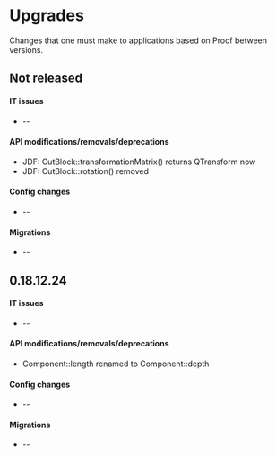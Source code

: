 Upgrades
========
Changes that one must make to applications based on Proof between versions.

## Not released
#### IT issues
 * --

#### API modifications/removals/deprecations
 * JDF: CutBlock::transformationMatrix() returns QTransform now
 * JDF: CutBlock::rotation() removed

#### Config changes
 * --

#### Migrations
 * --

## 0.18.12.24
#### IT issues
 * --

#### API modifications/removals/deprecations
 * Component::length renamed to Component::depth

#### Config changes
 * --

#### Migrations
 * --
